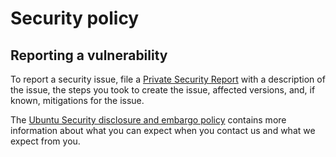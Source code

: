 # Security policy

## Reporting a vulnerability

To report a security issue, file a [Private Security Report](https://github.com/canonical/glauth-k8s-operator/security/advisories/new)
with a description of the issue, the steps you took to create the issue, affected
versions, and, if known, mitigations for the issue.

The [Ubuntu Security disclosure and embargo policy](https://ubuntu.com/security/disclosure-policy)
contains more information
about what you can expect when you contact us and what we expect from you.

